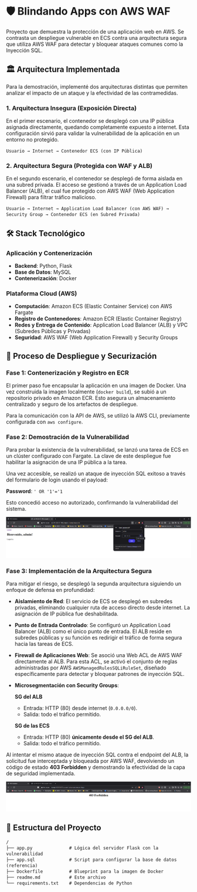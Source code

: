 # 🛡️ Blindando Apps con AWS WAF

Proyecto que demuestra la protección de una aplicación web en AWS. Se contrasta un despliegue vulnerable en ECS contra una arquitectura segura que utiliza AWS WAF para detectar y bloquear ataques comunes como la Inyección SQL.

## 🏛️ Arquitectura Implementada

Para la demostración, implementé dos arquitecturas distintas que permiten analizar el impacto de un ataque y la efectividad de las contramedidas.

### 1. Arquitectura Insegura (Exposición Directa)

En el primer escenario, el contenedor se desplegó con una IP pública asignada directamente, quedando completamente expuesto a internet. Esta configuración sirvió para validar la vulnerabilidad de la aplicación en un entorno no protegido.

```
Usuario → Internet → Contenedor ECS (con IP Pública)
```

### 2. Arquitectura Segura (Protegida con WAF y ALB)

En el segundo escenario, el contenedor se desplegó de forma aislada en una subred privada. El acceso se gestionó a través de un Application Load Balancer (ALB), el cual fue protegido con AWS WAF (Web Application Firewall) para filtrar tráfico malicioso.

```
Usuario → Internet → Application Load Balancer (con AWS WAF) → Security Group → Contenedor ECS (en Subred Privada)
```

## 🛠️ Stack Tecnológico

### Aplicación y Contenerización
- **Backend**: Python, Flask
- **Base de Datos**: MySQL
- **Contenerización**: Docker

### Plataforma Cloud (AWS)
- **Computación**: Amazon ECS (Elastic Container Service) con AWS Fargate
- **Registro de Contenedores**: Amazon ECR (Elastic Container Registry)
- **Redes y Entrega de Contenido**: Application Load Balancer (ALB) y VPC (Subredes Públicas y Privadas)
- **Seguridad**: AWS WAF (Web Application Firewall) y Security Groups

## 🚀 Proceso de Despliegue y Securización

### Fase 1: Contenerización y Registro en ECR

El primer paso fue encapsular la aplicación en una imagen de Docker. Una vez construida la imagen localmente (`docker build`), se subió a un repositorio privado en Amazon ECR. Esto asegura un almacenamiento centralizado y seguro de los artefactos de despliegue.

Para la comunicación con la API de AWS, se utilizó la AWS CLI, previamente configurada con `aws configure`.

### Fase 2: Demostración de la Vulnerabilidad

Para probar la existencia de la vulnerabilidad, se lanzó una tarea de ECS en un clúster configurado con Fargate. La clave de este despliegue fue habilitar la asignación de una IP pública a la tarea.

Una vez accesible, se realizó un ataque de inyección SQL exitoso a través del formulario de login usando el payload:

**Password**: `' OR '1'='1`

Esto concedió acceso no autorizado, confirmando la vulnerabilidad del sistema.

![Ataque SQL Exitoso](https://github.com/bryramirezp/blindando-apps-con-aws-waf/blob/main/ataque-sql-exitoso.png)

### Fase 3: Implementación de la Arquitectura Segura

Para mitigar el riesgo, se desplegó la segunda arquitectura siguiendo un enfoque de defensa en profundidad:

- **Aislamiento de Red**: El servicio de ECS se desplegó en subredes privadas, eliminando cualquier ruta de acceso directo desde internet. La asignación de IP pública fue deshabilitada.

- **Punto de Entrada Controlado**: Se configuró un Application Load Balancer (ALB) como el único punto de entrada. El ALB reside en subredes públicas y su función es redirigir el tráfico de forma segura hacia las tareas de ECS.

- **Firewall de Aplicaciones Web**: Se asoció una Web ACL de AWS WAF directamente al ALB. Para esta ACL, se activó el conjunto de reglas administradas por AWS `AWSManagedRulesSQLiRuleSet`, diseñado específicamente para detectar y bloquear patrones de inyección SQL.

- **Microsegmentación con Security Groups**:
  
  **SG del ALB**
  * Entrada: HTTP (80) desde internet (`0.0.0.0/0`).
  * Salida: todo el tráfico permitido.
  
  **SG de las ECS**
  * Entrada: HTTP (80) **únicamente desde el SG del ALB**.
  * Salida: todo el tráfico permitido.

Al intentar el mismo ataque de inyección SQL contra el endpoint del ALB, la solicitud fue interceptada y bloqueada por AWS WAF, devolviendo un código de estado **403 Forbidden** y demostrando la efectividad de la capa de seguridad implementada.

![Ataque Bloqueado por WAF](https://github.com/bryramirezp/blindando-apps-con-aws-waf/blob/main/ataque-bloqueado-por-waf.png)

## 📂 Estructura del Proyecto

```
/
├── app.py              # Lógica del servidor Flask con la vulnerabilidad
├── app.sql             # Script para configurar la base de datos (referencia)
├── Dockerfile          # Blueprint para la imagen de Docker
├── readme.md           # Este archivo
└── requirements.txt    # Dependencias de Python
```
